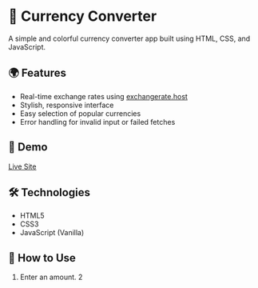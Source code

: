 # 💱 Currency Converter

A simple and colorful currency converter app built using HTML, CSS, and JavaScript.

## 🌍 Features
- Real-time exchange rates using [exchangerate.host](https://exchangerate.host)
- Stylish, responsive interface
- Easy selection of popular currencies
- Error handling for invalid input or failed fetches

## 🚀 Demo
[Live Site](https://your-username.github.io/currency-converter/)

## 🛠 Technologies
- HTML5
- CSS3
- JavaScript (Vanilla)

## 🧰 How to Use
1. Enter an amount.
2
